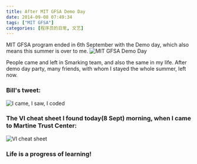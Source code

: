 ```yaml
---
title: After MIT GFSA Demo Day
date: 2014-09-08 07:49:34
tags: ["MIT GFSA"]
categories: [程序员的日常, 文艺]
---
```

MIT GFSA program ended in 6th September with the Demo day, which also means this summer is over to me.
![MIT GFSA Demo Day](/img/mit-gfsa/demoday.png "MIT GFSA Demo Day")  
<!-- more -->
People came and left in Smarking team, and also the same in my life. After demo day party, many friends, with whom I stayed the whole summer, left now.

### Bill's tweet:
![I came, I saw, I coded](/img/mit-gfsa/icode.png "I came, I saw, I coded")  

### The VI cheat sheet I found today(8 Sept) morning, when I came to Martine Trust Center:
![VI cheat sheet](/img/mit-gfsa/vi-cheatsheet.jpg "VI cheat sheet")

### Life is a progress of learning!
